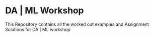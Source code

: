 # DA | ML Workshop
This Repository contains all the worked out examples and Assignment Solutions for DA | ML workshop
